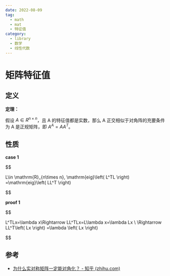 ```yaml
---
date: 2022-08-09
tag:
  - math
  - mat
  - 特征值
category:
  - library
  - 数学
  - 线性代数
---
```



# 矩阵特征值


## 定义

**定理：**

假设 $A\in R^{n\times n}$，且 A 的特征值都是实数，那么 A 正交相似于对角阵的充要条件为 A 是正规矩阵，即 $A^A=AA^T$。

## 性质

**case 1**

$$

L\in \mathrm{R}_{n\times n}, \mathrm{eig}\left( L^TL \right) =\mathrm{eig}\left( LL^T \right)

$$


**proof 1**

$$

L^TLx=\lambda x\Rightarrow LL^TLx=L\lambda x=\lambda Lx
\\
\Rightarrow LL^T\left( Lx \right) =\lambda \left( Lx \right)

$$



## 参考

- [为什么实对称矩阵一定能对角化？ - 知乎 (zhihu.com)](https://www.zhihu.com/question/38801697)
